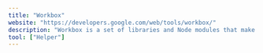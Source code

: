 ```yaml
---
title: "Workbox"
website: "https://developers.google.com/web/tools/workbox/"
description: "Workbox is a set of libraries and Node modules that make it easy to cache assets and take full advantage..."
tool: ["Helper"]
---
```

